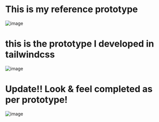 # This is my reference prototype
![image](https://user-images.githubusercontent.com/70086176/126873652-9bb10c63-65ae-4aff-8390-8c88a2a31dd2.png)

# this is the prototype I developed in tailwindcss
![image](https://user-images.githubusercontent.com/70086176/127740620-b8f8c0ee-7aea-459b-beb0-30ff03082642.png)

# Update!! Look & feel completed as per prototype!
![image](https://user-images.githubusercontent.com/70086176/128602070-82d7f788-ec7a-41fe-81d9-4885b234a32e.png)
